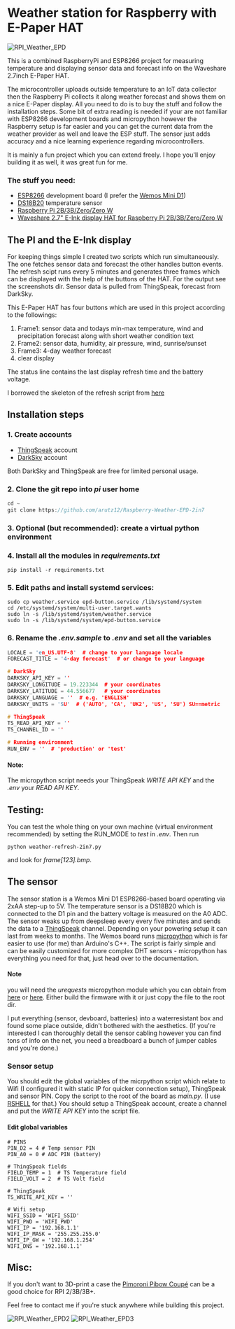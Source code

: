 # Weather station for Raspberry with E-Paper HAT

![RPI_Weather_EPD](./screenshots/raspi-weather-small1.jpg)

This is a combined RaspberryPi and ESP8266 project for measuring temperature and displaying sensor data and forecast info on the Waveshare 2.7inch E-Paper HAT.

The microcontroller uploads outside temperature to an IoT data collector then the Raspberry Pi collects it along weather forecast and shows them on a nice E-Paper display. All you need to do is to buy the stuff and follow the installation steps. Some bit of extra reading is needed if your are not familiar with ESP8266 development boards and micropython however the Raspberry setup is far easier and you can get the current data from the weather provider as well and leave the ESP stuff. The sensor just adds accuracy and a nice learning experience regarding microcontrollers.

It is mainly a fun project which you can extend freely. I hope you'll enjoy building it as well, it was great fun for me.

### The stuff you need:
+ [ESP8266](https://en.wikipedia.org/wiki/ESP8266) development board (I prefer the [Wemos Mini D1](https://wiki.wemos.cc/products:d1:d1_mini))
+ [DS18B20](https://components101.com/sensors/ds18b20-temperature-sensor) temperature sensor
+ [Raspberry Pi 2B/3B/Zero/Zero W](https://www.raspberrypi.org/products/raspberry-pi-3-model-b/)
+ [Waveshare 2.7" E-Ink display HAT for Raspberry Pi 2B/3B/Zero/Zero W](https://www.aliexpress.com/item/32830012306.html) 

## The PI and the E-Ink display

For keeping things simple I created two scripts which run simultaneously. The one fetches sensor data and forecast the other handles button events.
The refresh scipt runs every 5 minutes and generates three frames which can be displayed with the help of the buttons of the HAT.
For the output see the screenshots dir. Sensor data is pulled from ThingSpeak, forecast from DarkSky.

This E-Paper HAT has four buttons which are used in this project according to the followings:
1. Frame1: sensor data and todays min-max temperature, wind and precipitation forecast along with short weather condition text
2. Frame2: sensor data, humidity, air pressure, wind, sunrise/sunset
3. Frame3: 4-day weather forecast
4. clear display

The status line contains the last display refresh time and the battery voltage.

I borrowed the skeleton of the refresh script from [here](https://diyprojects.io/weather-station-epaper-displaydashboard-jeedom-raspberry-pi-via-json-rpc-api/)

## Installation steps

### 1. Create accounts
+ [ThingSpeak](https://thingspeak.com/) account
+ [DarkSky](https://darksky.net) account

Both DarkSky and ThingSpeak are free for limited personal usage.

### 2. Clone the git repo into _pi_ user home

``` c++
cd ~
git clone https://github.com/arutz12/Raspberry-Weather-EPD-2in7
```

### 3. Optional (but recommended): create a virtual python environment

### 4. Install all the modules in _requirements.txt_
``` shell
pip install -r requirements.txt
```

### 5. Edit paths and install systemd services:

``` shell
sudo cp weather.service epd-button.service /lib/systemd/system
cd /etc/systemd/system/multi-user.target.wants
sudo ln -s /lib/systemd/system/weather.service
sudo ln -s /lib/systemd/system/epd-button.service
```

### 6. Rename the _.env.sample_ to _.env_ and set all the variables 

``` c++
LOCALE = 'en_US.UTF-8'  # change to your language locale
FORECAST_TITLE = '4-day forecast'  # or change to your language

# DarkSky
DARKSKY_API_KEY = ''
DARKSKY_LONGITUDE = 19.223344  # your coordinates
DARKSKY_LATITUDE = 44.556677   # your coordinates
DARKSKY_LANGUAGE = ''  # e.g. 'ENGLISH'
DARKSKY_UNITS = 'SU'  # ('AUTO', 'CA', 'UK2', 'US', 'SU') SU==metric

# ThingSpeak
TS_READ_API_KEY = ''
TS_CHANNEL_ID = ''

# Running environment
RUN_ENV = ''  # 'production' or 'test'
```

#### Note:
The micropython script needs your ThingSpeak _WRITE API KEY_ and the _.env_ your _READ API KEY_.

## Testing:
You can test the whole thing on your own machine (virtual environment recommended) by setting the RUN_MODE to _test_ in _.env_. Then run
``` shell
python weather-refresh-2in7.py
```

and look for _frame[123].bmp_.

## The sensor
The sensor station is a Wemos Mini D1 ESP8266-based board operating via 2xAA step-up to 5V. The temperature sensor is a DS18B20 which is connected to the D1 pin and the battery voltage is measured on the A0 ADC. The sensor weaks up from deepsleep every every five minutes and sends the data to a [ThingSpeak](https://thingspeak.com/) channel. Depending on your powering setup it can last from weeks to months. The Wemos board runs [micropython](http://micropython.org/) which is far easier to use (for me) than Arduino's C++. The script is fairly simple and can be easily customized for more complex DHT sensors - micropython has everything you need for that, just head over to the documentation.

#### Note
you will need the _urequests_ micropython module which you can obtain from [here](https://github.com/pfalcon/pycopy-lib/blob/master/urequests/urequests) or [here](https://github.com/micropython/micropython-lib/blob/master/urequests). Either build the firmware with it or just copy the file to the root dir.

I put everything (sensor, devboard, batteries) into a waterresistant box and found some place outside, didn't bothered with the aesthetics. (If you're interested I can thoroughly detail the sensor cabling however you can find tons of info on the net, you need a breadboard a bunch of jumper cables and you're done.)

### Sensor setup

You should edit the global variables of the micrpython script which relate to Wifi (I configured it with static IP for quicker connection setup), ThingSpeak and sensor PIN.
Copy the script to the root of the board as _main.py_. (I use [RSHELL](https://github.com/dhylands/rshell) for that.)
You should setup a ThingSpeak account, create a channel and put the _WRITE API KEY_ into the script file.

#### Edit global variables

``` shell
# PINS
PIN_D2 = 4 # Temp sensor PIN
PIN_A0 = 0 # ADC PIN (battery)

# ThingSpeak fields
FIELD_TEMP = 1  # TS Temperature field
FIELD_VOLT = 2  # TS Volt field

# ThingSpeak
TS_WRITE_API_KEY = ''

# Wifi setup
WIFI_SSID = 'WIFI_SSID'
WIFI_PWD = 'WIFI_PWD'
WIFI_IP = '192.168.1.1'
WIFI_IP_MASK = '255.255.255.0'
WIFI_IP_GW = '192.168.1.254'
WIFI_DNS = '192.168.1.1'

```

## Misc:
If you don't want to 3D-print a case the [Pimoroni Pibow Coupé](https://shop.pimoroni.com/products/pibow-coupe-for-raspberry-pi-3-b-plus) can be a good choice for RPI 2/3B/3B+.

Feel free to contact me if you're stuck anywhere while building this project.

![RPI_Weather_EPD2](./screenshots/raspi-weather-small2.jpg)
![RPI_Weather_EPD3](./screenshots/raspi-weather-small3.jpg)
